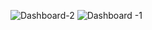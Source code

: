 ![Dashboard-2](https://github.com/user-attachments/assets/b19e343f-2bbc-41cc-a004-4d15ddc40d1b)
![Dashboard -1](https://github.com/user-attachments/assets/1f8b238a-0c68-4300-b657-5fec1bf81e33)
